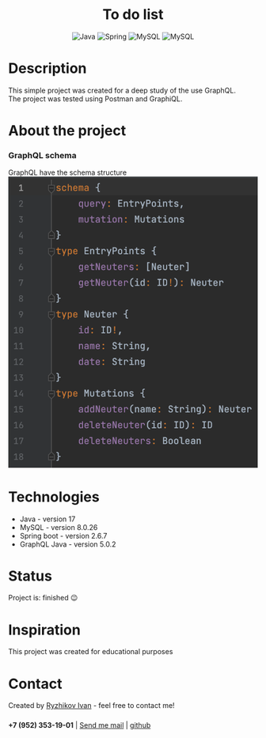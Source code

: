 <h1 align="center">To do list</h1>

<div align="center">
    <img src="https://img.shields.io/badge/Java-black?style=for-the-badge&logo=Java" alt="Java"/>
    <img src="https://img.shields.io/badge/Spring-black?style=for-the-badge&logo=Spring" alt="Spring"/>
    <img src="https://img.shields.io/badge/GraphQL-black?style=for-the-badge&logo=GraphQL" alt="MySQL"/>
    <img src="https://img.shields.io/badge/Mysql-black?style=for-the-badge&logo=Mysql" alt="MySQL"/>
</div>
<h3></h3>
<h1>Description</h1>
This simple project was created for a deep study of the use GraphQL.<br>
The project was tested using Postman and GraphiQL.

<h1>About the project</h1>
<h3>GraphQL schema</h3>
GraphQL have the schema structure
<div><img src="https://github.com/coollappsus/ToDoList/blob/main/assets/schema.png?raw=true" alt="schema"></div>

<h1>Technologies</h1>
<ul>
    <li>Java - version 17</li>
    <li>MySQL - version 8.0.26</li>
    <li>Spring boot - version 2.6.7</li>
    <li>GraphQL Java - version 5.0.2</li>
</ul>

<h1>Status</h1>
Project is: finished 😉

<h1>Inspiration</h1>
This project was created for educational purposes

<h1>Contact</h1>
Created by <a href="https://t.me/coollappsus"> Ryzhikov Ivan</a> - feel free to contact me!
<h3></h3>

<div><b>+7 (952) 353-19-01</b> | <a href="mailto:ntdr.94@yandex.ru"> Send me mail</a>  |
    <a href="https://github.com/coollappsus"> github</a></div>